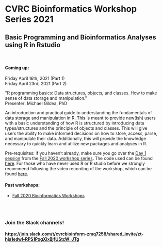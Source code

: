 # CVRC Bioinformatics Workshop Series 2021

## Basic Programming and Bioinformatics Analyses using R in Rstudio


<br>  


#### Coming up:

Friday April 16th, 2021 (Part 1)  
Friday April 23rd, 2021 (Part 2)

"R programming basics: Data structures, objects, and classes. How to make sense of data storage and manipulation."  
Presenter: Michael Gildea, PhD  

An introduction and practical guide to understanding the fundamentals of data storage and manipulation in R. This is meant to provide new(ish) users with a basic understanding of how R is structured by introducing data types/structures and the principle of objects and classes. This will give users the ability to make informed decisions on how to store, access, parse, and manipulate their data. Additionally, this will provide the knowledge necessary to quickly learn and utilize new packages and analyses in R.  

Pre-requisites: If you haven’t already, make sure you go over the [Day 1 session](https://github.com/florschlamp/CVRC_NYU_Langone/tree/master/Bioinformatics_Workshop_Series_2020/Day_1) from the [Fall 2020 workshop series](https://github.com/florschlamp/CVRC_NYU_Langone/tree/master/Bioinformatics_Workshop_Series_2020). The code used can be found [here](https://github.com/florschlamp/CVRC_NYU_Langone/blob/master/Bioinformatics_Workshop_Series_2020/Day_1/Day1_code_post-session.R). For those who have never used R or R studio before we strongly recommend following the video recording of the workshop, which can be found [here](https://www.youtube.com/watch?v=p7FM7NvMqfE).

  
#### Past workshops:
* [Fall 2020 Bioinformatics Workshops](https://github.com/florschlamp/CVRC_NYU_Langone/tree/master/Bioinformatics_Workshop_Series_2020)


##

<br>

### Join the Slack channels! 
#### https://join.slack.com/t/cvrcbioinform-zmq7258/shared_invite/zt-hja1edwl-RPS1PxgXixBjfUStcW_JTg

<br>
